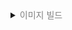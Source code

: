<details>
<summary><span style='color:gray'>이미지 빌드</span></summary>
<div markdown="1">

<br/>

<span style='color:white; background-color:#404040'> **이미지 빌드** </span>

```
## python 도구 설치
apt install python3-pip -y
pip install flask prometheus-flask-exporter
  
  
## 이미지 빌드를 위한 디렉터리 생성 및 이동
mkdir ~/buildimage1 && cd ~/buildimage1

## app.py 작성
cat << EOF > app.py
from flask import Flask
from prometheus_flask_exporter import PrometheusMetrics

app = Flask(__name__)
metrics = PrometheusMetrics(app)

metrics.info('app_info', 'Application info', version='1.0.3')

@app.route('/')
def main():
    return "Hello, Prometheus!"

if __name__ == '__main__':
    app.run(host='0.0.0.0')
EOF
  
  
## Dockerfile 작성
cat << EOF > Dockerfile
FROM python:3.8-slim
COPY . /app
WORKDIR /app
RUN pip install flask prometheus-flask-exporter
CMD ["python", "app.py"]
EOF
  
  
## docker build
docker build -t my-flask-app .
docker images
  
  
## docker image push
docker login
docker tag my-flask-app ongja/my-flask-app:latest
docker push ongja/my-flask-app:latest
```

<br/>

</div>
</details>
